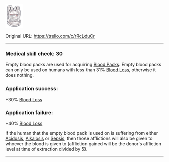 ![emptybloodpack.png\|200](./Empty%20Blood%20Pack%20-%20Attachments/6718845db30472d958dd7bf4.png)

Original URL: https://trello.com/c/rRcLduCr

---

### Medical skill check: 30

Empty blood packs are used for acquiring [Blood Packs](Blood%20Packs.md). Empty blood packs can only be used on humans with less than 31% [Blood Loss](../Blood/Blood%20Loss.md), otherwise it does nothing.

### Application success:

\+30% [Blood Loss](../Blood/Blood%20Loss.md)

### Application failure:

\+40% [Blood Loss](../Blood/Blood%20Loss.md)

If the human that the empty blood pack is used on is suffering from either [Acidosis](../Blood/Acidosis.md), [Alkalosis](../Blood/Alkalosis.md) or [Sepsis](../Blood/Sepsis.md), then those afflictions will also be given to whoever the blood is given to (affliction gained will be the donor's affliction level at time of extraction divided by 5).

---

